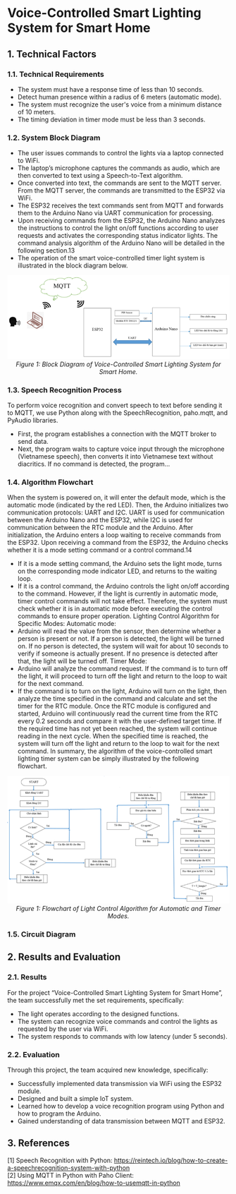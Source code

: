 # Voice-Controlled Smart Lighting System for Smart Home

## 1. Technical Factors
### 1.1. Technical Requirements
- The system must have a response time of less than 10 seconds.
- Detect human presence within a radius of 6 meters (automatic mode).
- The system must recognize the user's voice from a minimum distance of 10 meters.
- The timing deviation in timer mode must be less than 3 seconds.

### 1.2. System Block Diagram
- The user issues commands to control the lights via a laptop connected to WiFi.
- The laptop’s microphone captures the commands as audio, which are then converted
to text using a Speech-to-Text algorithm.
- Once converted into text, the commands are sent to the MQTT server. From the
MQTT server, the commands are transmitted to the ESP32 via WiFi.
- The ESP32 receives the text commands sent from MQTT and forwards them to the
Arduino Nano via UART communication for processing.
- Upon receiving commands from the ESP32, the Arduino Nano analyzes the
instructions to control the light on/off functions according to user requests and activates the
corresponding status indicator lights. The command analysis algorithm of the Arduino
Nano will be detailed in the following section.13
- The operation of the smart voice-controlled timer light system is illustrated in the
block diagram below.
<p align="center">
  <img src="https://github.com/bangnguyen1122/Voice-Controlled-Smart-Lighting-System-for-Smart-Home/blob/master/images/Block-Diagram-of-Voice-Controlled-Smart-Lighting-System-for-Smart-Home.png">
  <br>
  <em>Figure 1: Block Diagram of Voice-Controlled Smart Lighting System for Smart Home.</em>
</p>

### 1.3. Speech Recognition Process
To perform voice recognition and convert speech to text before sending it to MQTT,
we use Python along with the SpeechRecognition, paho.mqtt, and PyAudio libraries.
- First, the program establishes a connection with the MQTT broker to send data.
- Next, the program waits to capture voice input through the microphone (Vietnamese
speech), then converts it into Vietnamese text without diacritics. If no command is detected,
the program...

### 1.4. Algorithm Flowchart
When the system is powered on, it will enter the default mode, which is the automatic
mode (indicated by the red LED). Then, the Arduino initializes two communication
protocols: UART and I2C. UART is used for communication between the Arduino Nano
and the ESP32, while I2C is used for communication between the RTC module and the
Arduino.
After initialization, the Arduino enters a loop waiting to receive commands from the
ESP32. Upon receiving a command from the ESP32, the Arduino checks whether it is a
mode setting command or a control command.14
- If it is a mode setting command, the Arduino sets the light mode, turns on the
corresponding mode indicator LED, and returns to the waiting loop.
- If it is a control command, the Arduino controls the light on/off according to the
command. However, if the light is currently in automatic mode, timer control commands
will not take effect. Therefore, the system must check whether it is in automatic mode
before executing the control commands to ensure proper operation.
Lighting Control Algorithm for Specific Modes:
Automatic mode:
- Arduino will read the value from the sensor, then determine whether a person is
present or not. If a person is detected, the light will be turned on. If no person is detected,
the system will wait for about 10 seconds to verify if someone is actually present. If no
presence is detected after that, the light will be turned off.
Timer Mode:
- Arduino will analyze the command request. If the command is to turn off the light,
it will proceed to turn off the light and return to the loop to wait for the next command.
- If the command is to turn on the light, Arduino will turn on the light, then analyze
the time specified in the command and calculate and set the timer for the RTC module.
Once the RTC module is configured and started, Arduino will continuously read the current
time from the RTC every 0.2 seconds and compare it with the user-defined target time. If
the required time has not yet been reached, the system will continue reading in the next
cycle. When the specified time is reached, the system will turn off the light and return to
the loop to wait for the next command.
In summary, the algorithm of the voice-controlled smart lighting timer system can be
simply illustrated by the following flowchart.
<p align="center">
  <img src="https://github.com/bangnguyen1122/Voice-Controlled-Smart-Lighting-System-for-Smart-Home/blob/master/images/Flowchart-of-Light-Control-Algorithm-for-Automatic-and-Timer-Modes.png">
  <br>
  <em>Figure 1: Flowchart of Light Control Algorithm for Automatic and Timer Modes.</em>
</p>

### 1.5. Circuit Diagram


## 2. Results and Evaluation
### 2.1. Results
For the project “Voice-Controlled Smart Lighting System for Smart Home”, the
team successfully met the set requirements, specifically:
- The light operates according to the designed functions.
- The system can recognize voice commands and control the lights as requested by
the user via WiFi.
- The system responds to commands with low latency (under 5 seconds).

### 2.2. Evaluation
Through this project, the team acquired new knowledge, specifically:
- Successfully implemented data transmission via WiFi using the ESP32 module.
- Designed and built a simple IoT system.
- Learned how to develop a voice recognition program using Python and how to
program the Arduino.
- Gained understanding of data transmission between MQTT and ESP32.

## 3. References
[1] Speech Recognition with Python: https://reintech.io/blog/how-to-create-a-speechrecognition-system-with-python <br>
[2] Using MQTT in Python with Paho Client: https://www.emqx.com/en/blog/how-to-usemqtt-in-python
